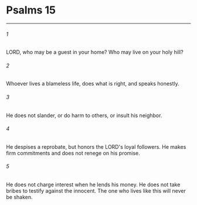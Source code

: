 # Psalms 15
***



###### 1 
LORD, who may be a guest in your home? Who may live on your holy hill? 

###### 2 
Whoever lives a blameless life, does what is right, and speaks honestly. 

###### 3 
He does not slander, or do harm to others, or insult his neighbor. 

###### 4 
He despises a reprobate, but honors the LORD's loyal followers. He makes firm commitments and does not renege on his promise. 

###### 5 
He does not charge interest when he lends his money. He does not take bribes to testify against the innocent. The one who lives like this will never be shaken.
